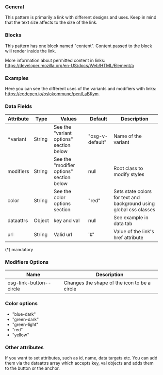 ### General
This pattern is primarily a link with different designs and uses. Keep in mind that the text size affects to the size of the link.

### Blocks
This pattern has one block named "content". Content passed to the block will render inside the link.

More information about permitted content in links: <a href="https://developer.mozilla.org/en-US/docs/Web/HTML/Element/a">https://developer.mozilla.org/en-US/docs/Web/HTML/Element/a</a>

### Examples
Here you can see the different uses of the variants and modifiers with links: <a href="https://codepen.io/oslokommune/pen/LaBKym" target="_blank">https://codepen.io/oslokommune/pen/LaBKym</a>.

### Data Fields
| Attribute | Type   | Values                                   | Default         | Description                                                        |
| --------- | ------ | ---------------------------------------- | --------------- | ------------------------------------------------------------------ |
| *variant  | String | See the "variant options" section below  | "osg-v-default" | Name of the variant                                                |
| modifiers | String | See the "modifier options" section below | null            | Root class to modify styles                                        |
| color     | String | See the color options section            | "red"           | Sets state colors for text and background using global css classes |
| dataattrs | Object | key and val                              | null            | See example in data tab                                            |
| url       | String | Valid url                                | '#'             | Value of the link's href attribute                                 |

(*) mandatory


### Modifiers Options
| Name                    | Description                                  |
| ----------------------- | -------------------------------------------- |
| osg-link-button--circle | Changes the shape of the icon to be a circle |

### Color options
- "blue-dark"
- "green-dark"
- "green-light"
- "red"
- "yellow"

### Other attributes
If you want to set attributes, such as id, name, data targets etc. You can add them via the dataattrs array which accepts key, val objects and adds them to the button or the anchor.
